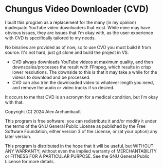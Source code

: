 # Chungus Video Downloader (CVD)

I built this program as a replacement for the many (in my opinion) inadequate YouTube video downloaders that exist. While mine may have obvious issues, they are issues that I'm okay with, as the user-experience with CVD is specifically tailored to my needs.

No binaries are provided as of now, so to use CVD you must build it from source. It's not hard, just git clone and build the project in VS.

- CVD always downloads YouTube videos at maximum quality, and then downscales/processes the result with FFmpeg, which results in crisp lower resolutions. The downside to this is that it may take a while for the videos to download and be processed.
- CVD can also trim the downloaded video to whatever length you need, and remove the audio or video tracks if so desired.

It occurs to me that CVD is an acronym for a medical condition, but I'm okay with that.

Copyright (C) 2024 Alex Archambault

This program is free software: you can redistribute it and/or modify
it under the terms of the GNU General Public License as published by
the Free Software Foundation, either version 3 of the License, or
(at your option) any later version.

This program is distributed in the hope that it will be useful,
but WITHOUT ANY WARRANTY; without even the implied warranty of
MERCHANTABILITY or FITNESS FOR A PARTICULAR PURPOSE. See the
GNU General Public License for more details.
